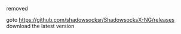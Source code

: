 removed

goto https://github.com/shadowsocksr/ShadowsocksX-NG/releases download the latest version

